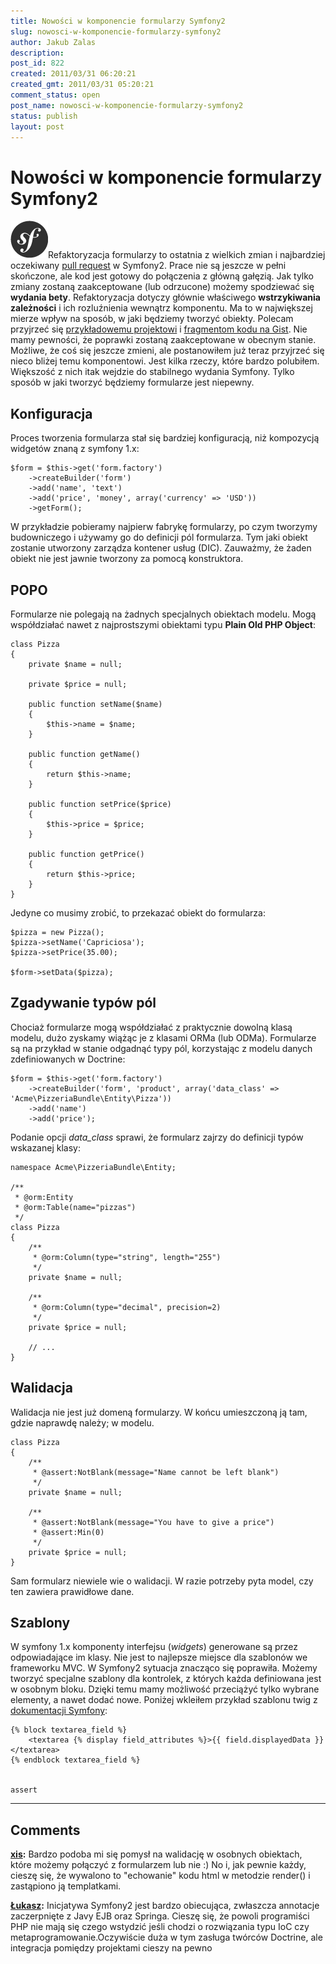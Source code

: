 ```yaml
---
title: Nowości w komponencie formularzy Symfony2
slug: nowosci-w-komponencie-formularzy-symfony2
author: Jakub Zalas
description: 
post_id: 822
created: 2011/03/31 06:20:21
created_gmt: 2011/03/31 05:20:21
comment_status: open
post_name: nowosci-w-komponencie-formularzy-symfony2
status: publish
layout: post
---
```


<!--Refaktoryzacja formularzy to ostatnia z wielkich zmian i najbardziej oczekiwany pull request w Symfony2. Prace nie są jeszcze w pełni skończone, ale kod jest gotowy do połączenia z główną gałęzią. Jak tylko zmiany zostaną zaakceptowane (lub odrzucone) możemy spodziewać się wydania bety.-->

# Nowości w komponencie formularzy Symfony2

![](/uploads/wp/2011/03/sflogo.png)Refaktoryzacja formularzy to ostatnia z wielkich zmian i najbardziej oczekiwany [pull request](https://github.com/symfony/symfony/pull/399) w Symfony2. Prace nie są jeszcze w pełni skończone, ale kod jest gotowy do połączenia z główną gałęzią. Jak tylko zmiany zostaną zaakceptowane (lub odrzucone) możemy spodziewać się **wydania bety**. Refaktoryzacja dotyczy głównie właściwego **wstrzykiwania zależności** i ich rozluźnienia wewnątrz komponentu. Ma to w największej mierze wpływ na sposób, w jaki będziemy tworzyć obiekty. Polecam przyjrzeć się [przykładowemu projektowi](https://github.com/beberlei/AcmePizzaBundle) i [fragmentom kodu na Gist](https://gist.github.com/883293). Nie mamy pewności, że poprawki zostaną zaakceptowane w obecnym stanie. Możliwe, że coś się jeszcze zmieni, ale postanowiłem już teraz przyjrzeć się nieco bliżej temu komponentowi. Jest kilka rzeczy, które bardzo polubiłem. Większość z nich itak wejdzie do stabilnego wydania Symfony. Tylko sposób w jaki tworzyć będziemy formularze jest niepewny. 

## Konfiguracja

Proces tworzenia formularza stał się bardziej konfiguracją, niż kompozycją widgetów znaną z symfony 1.x: 
    
    
    $form = $this->get('form.factory')
        ->createBuilder('form')
        ->add('name', 'text')
        ->add('price', 'money', array('currency' => 'USD'))
        ->getForm();

W przykładzie pobieramy najpierw fabrykę formularzy, po czym tworzymy budowniczego i używamy go do definicji pól formularza. Tym jaki obiekt zostanie utworzony zarządza kontener usług (DIC). Zauważmy, że żaden obiekt nie jest jawnie tworzony za pomocą konstruktora. 

## POPO

Formularze nie polegają na żadnych specjalnych obiektach modelu. Mogą współdziałać nawet z najprostszymi obiektami typu **Plain Old PHP Object**: 
    
    
    class Pizza
    {
        private $name = null;
    
        private $price = null;
    
        public function setName($name)
        {
            $this->name = $name;
        }
    
        public function getName()
        {
            return $this->name;
        }
    
        public function setPrice($price)
        {
            $this->price = $price;
        }
    
        public function getPrice()
        {
            return $this->price;
        }
    }

Jedyne co musimy zrobić, to przekazać obiekt do formularza: 
    
    
    $pizza = new Pizza();
    $pizza->setName('Capriciosa');
    $pizza->setPrice(35.00);
    
    $form->setData($pizza);

## Zgadywanie typów pól

Chociaż formularze mogą współdziałać z praktycznie dowolną klasą modelu, dużo zyskamy wiążąc je z klasami ORMa (lub ODMa). Formularze są na przykład w stanie odgadnąć typy pól, korzystając z modelu danych zdefiniowanych w Doctrine: 
    
    
    $form = $this->get('form.factory')
        ->createBuilder('form', 'product', array('data_class' => 'Acme\PizzeriaBundle\Entity\Pizza'))
        ->add('name')
        ->add('price');

Podanie opcji _data_class_ sprawi, że formularz zajrzy do definicji typów wskazanej klasy: 
    
    
    namespace Acme\PizzeriaBundle\Entity;
    
    /**
     * @orm:Entity
     * @orm:Table(name="pizzas")
     */
    class Pizza
    {
        /**
         * @orm:Column(type="string", length="255")
         */
        private $name = null;
    
        /**
         * @orm:Column(type="decimal", precision=2)
         */
        private $price = null;
    
        // ...
    }

## Walidacja

Walidacja nie jest już domeną formularzy. W końcu umieszczoną ją tam, gdzie naprawdę należy; w modelu. 
    
    
    class Pizza
    {
        /**
         * @assert:NotBlank(message="Name cannot be left blank")
         */
        private $name = null;
    
        /**
         * @assert:NotBlank(message="You have to give a price")
         * @assert:Min(0)
         */
        private $price = null;
    }

Sam formularz niewiele wie o walidacji. W razie potrzeby pyta model, czy ten zawiera prawidłowe dane. 

## Szablony

W symfony 1.x komponenty interfejsu (_widgets_) generowane są przez odpowiadające im klasy. Nie jest to najlepsze miejsce dla szablonów we frameworku MVC. W Symfony2 sytuacja znacząco się poprawiła. Możemy tworzyć specjalne szablony dla kontrolek, z których każda definiowana jest w osobnym bloku. Dzięki temu mamy możliwość przeciążyć tylko wybrane elementy, a nawet dodać nowe. Poniżej wkleiłem przykład szablonu twig z [dokumentacji Symfony](http://symfony.com/doc/2.0/book/forms/view.html#defining-the-html-representation): 
    
    
    {% block textarea_field %}
        <textarea {% display field_attributes %}>{{ field.displayedData }}</textarea>
    {% endblock textarea_field %}
    
    
    assert

** **

## Comments

**[xis](#3039 "2011-03-31 00:30:39"):** Bardzo podoba mi się pomysł na walidację w osobnych obiektach, które możemy połączyć z formularzem lub nie :) No i, jak pewnie każdy, cieszę się, że wywalono to "echowanie" kodu html w metodzie render() i zastąpiono ją templatkami.

**[Łukasz](#3040 "2011-04-13 05:59:11"):** Inicjatywa Symfony2 jest bardzo obiecująca, zwłaszcza annotacje zaczerpnięte z Javy EJB oraz Springa. Cieszę się, że powoli programiści PHP nie mają się czego wstydzić jeśli chodzi o rozwiązania typu IoC czy metaprogramowanie.Oczywiście duża w tym zasługa twórców Doctrine, ale integracja pomiędzy projektami cieszy na pewno

